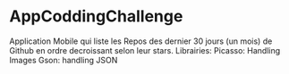 # AppCoddingChallenge
Application Mobile qui liste les Repos des dernier 30 jours (un mois) de Github en ordre decroissant selon leur stars.
Librairies:
Picasso: Handling Images
Gson: handling JSON  
